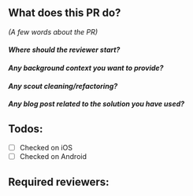 ## What does this PR do?
*(A few words about the PR)*
#### *Where should the reviewer start?*
#### *Any background context you want to provide?*
#### *Any scout cleaning/refactoring?*
#### *Any blog post related to the solution you have used?*
## Todos:
- [ ] Checked on iOS
- [ ] Checked on Android
## Required reviewers:
